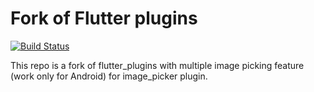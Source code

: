# Fork of Flutter plugins

[![Build Status](https://api.cirrus-ci.com/github/flutter/plugins.svg)](https://cirrus-ci.com/github/flutter/plugins/master)

This repo is a fork of flutter_plugins with multiple image picking feature (work only for Android) for image_picker plugin.
